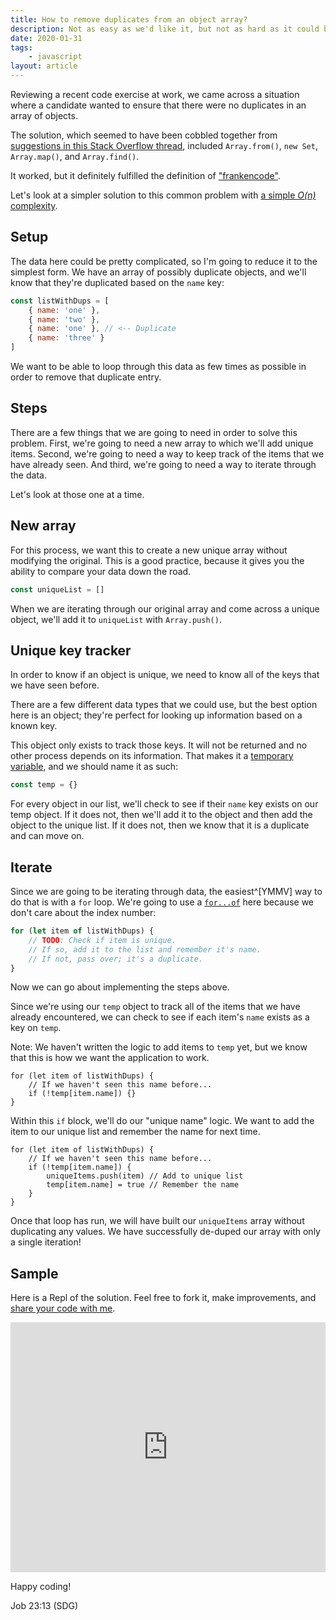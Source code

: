 ```yaml
---
title: How to remove duplicates from an object array?
description: Not as easy as we'd like it, but not as hard as it could be
date: 2020-01-31
tags:
    - javascript
layout: article
---
```


Reviewing a recent code exercise at work, we came across a situation where a candidate wanted to ensure that there were no duplicates in an array of objects.

The solution, which seemed to have been cobbled together from [suggestions in this Stack Overflow thread](https://stackoverflow.com/questions/2218999/remove-duplicates-from-an-array-of-objects-in-javascript), included `Array.from()`, `new Set`, `Array.map()`, and `Array.find()`.

It worked, but it definitely fulfilled the definition of ["frankencode"](https://www.urbandictionary.com/define.php?term=Frankencode).

Let's look at a simpler solution to this common problem with [a simple _O(n)_ complexity](https://en.wikipedia.org/wiki/Big_O_notation).

## Setup

The data here could be pretty complicated, so I'm going to reduce it to the simplest form. We have an array of possibly duplicate objects, and we'll know that they're duplicated based on the `name` key:

```js
const listWithDups = [
    { name: 'one' },
    { name: 'two' },
    { name: 'one' }, // <-- Duplicate
    { name: 'three' }
]
```

We want to be able to loop through this data as few times as possible in order to remove that duplicate entry.

## Steps

There are a few things that we are going to need in order to solve this problem. First, we're going to need a new array to which we'll add unique items. Second, we're going to need a way to keep track of the items that we have already seen. And third, we're going to need a way to iterate through the data.

Let's look at those one at a time.

## New array

For this process, we want this to create a new unique array without modifying the original. This is a good practice, because it gives you the ability to compare your data down the road.

```js
const uniqueList = []
```

When we are iterating through our original array and come across a unique object, we'll add it to `uniqueList` with `Array.push()`.

## Unique key tracker

In order to know if an object is unique, we need to know all of the keys that we have seen before.

There are a few different data types that we could use, but the best option here is an object; they're perfect for looking up information based on a known key.

This object only exists to track those keys. It will not be returned and no other process depends on its information. That makes it a [temporary variable](https://en.wikipedia.org/wiki/Temporary_variable), and we should name it as such:

```js
const temp = {}
```

For every object in our list, we'll check to see if their `name` key exists on our temp object. If it does not, then we'll add it to the object and then add the object to the unique list. If it does not, then we know that it is a duplicate and can move on.

## Iterate

Since we are going to be iterating through data, the easiest^[YMMV] way to do that is with a `for` loop. We're going to use a [`for...of`](https://developer.mozilla.org/en-US/docs/Web/JavaScript/Reference/Statements/for...of) here because we don't care about the index number:

```js
for (let item of listWithDups) {
    // TODO: Check if item is unique.
    // If so, add it to the list and remember it's name.
    // If not, pass over; it's a duplicate.
}
```

Now we can go about implementing the steps above.

Since we're using our `temp` object to track all of the items that we have already encountered, we can check to see if each item's `name` exists as a key on `temp`.

Note: We haven't written the logic to add items to `temp` yet, but we know that this is how we want the application to work.

```js/2
for (let item of listWithDups) {
    // If we haven't seen this name before...
    if (!temp[item.name]) {}
}
```

Within this `if` block, we'll do our "unique name" logic. We want to add the item to our unique list and remember the name for next time.

```js/3-4
for (let item of listWithDups) {
    // If we haven't seen this name before...
    if (!temp[item.name]) {
        uniqueItems.push(item) // Add to unique list
        temp[item.name] = true // Remember the name
    }
}
```

Once that loop has run, we will have built our `uniqueItems` array without duplicating any values. We have successfully de-duped our array with only a single iteration!

## Sample

Here is a Repl of the solution. Feel free to fork it, make improvements, and [share your code with me](https://twitter.com/snmcp).

<iframe height="400px" width="100%" src="https://repl.it/@SeanMcP/Unique-items-in-array?lite=true" scrolling="no" frameborder="no" allowtransparency="true" allowfullscreen="true" sandbox="allow-forms allow-pointer-lock allow-popups allow-same-origin allow-scripts allow-modals"></iframe>

Happy coding!

Job 23:13 (SDG)